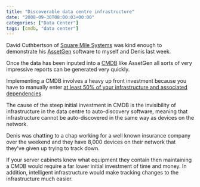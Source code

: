 ```yaml
---
title: "Discoverable data centre infrastructure"
date: "2008-09-30T08:00:03+00:00"
categories: ["Data Center"]
tags: [cmdb, "data center"]
---
```


David Cuthbertson of <a href="http://www.squaremilesystems.com/">Square Mile Systems</a> was kind enough to demonstrate his <a href="http://www.squaremilesystems.com/p_assetgensysmap.html">AssetGen</a> software to myself and Denis last week.

Once the data has been inputed into a <a href="http://en.wikipedia.org/wiki/CMDB">CMDB</a> like AssetGen all sorts of very impressive reports can be generated very quickly.

Implementing a CMDB involves a heavy up front investment because you have to manually enter <a href="http://servicecatalogs.typepad.com/servicecatalogs/2006/04/what_is_the_rel_1.html">at least 50% of your infrastructure and associated dependencies</a>.

The cause of the steep initial investment in CMDB is the invisibility of infrastructure in the data centre to auto-discovery software, meaning that infrastructure cannot be auto-discovered in the same way as devices on the network.

Denis was chatting to a chap working for a well known insurance company over the weekend and they have 8,000 devices on their network that they've given up trying to track down.

If your server cabinets knew what equipment they contain then maintaining a CMDB would require a far lower initial investment of time and money. In addition, intelligent infrastructure would make tracking changes to the infrastructure much easier.
